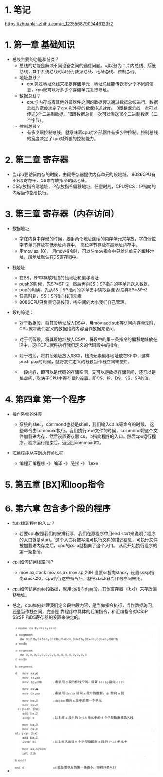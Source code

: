 
# 1. 笔记
https://zhuanlan.zhihu.com/c_1235568790944612352


# 1. 第一章 基础知识
- 总线主要的功能和分类？
    - 总线的功能是解决不同设备之间的通信问题。可以分为：片内总线、系统总线，其中系统总线可以分为数据总线、地址总线、控制总线。
    - 地址总线？
        - cpu通过地址总线来指定存储单元，地址总线能传送多少个不同的信息，cpu就可以对多少个存储单元进行寻址。
    - 数据总线？
        - cpu与内存或者其他外部器件之间的数据传送通过数据总线进行，数据总线的宽度决定了cpu和外界的数据传送速度。
        8跟数据总线一次可以传送8个二进制数据。16跟数据总线一次可以传送16个二进制数据（二个字节）。
    - 控制总线？
        - 有多少跟控制总线，就意味着cpu对外部器件有多少种控制。控制总线的宽度决定了cpu对外部的控制能力。

# 2. 第二章 寄存器
- 当cpu要访问内存的时候，由段寄存器提供内存单元的段地址。 8086CPU有4个段寄存器，CS来存放指令的段地址。
- CS存放指令段地址，IP存放指令偏移地址。任意时刻，CPU将CS：IP指向的内容当作指令执行。

# 3. 第三章 寄存器（内存访问）
- 数据地址
    - 字在内存中存储的时候，要用两个地址连续的内存单元来存放，字的低位字节单元存放在低地址内存中，
    高位字节存放在高地址内存中。
    - 用mov ax, [0]。 用mov指令时，可以在mov指令中只给出单元的偏移地址，段地址默认在DS寄存器中。

- 栈地址
    - 在SS，SP中存放栈顶的段地址和偏移地址
    - push的时候，先SP=SP-2，然后再向SS：SP指向的字单元送入数据。
    - pop的时候，先从SS：SP指向的字单元中读取数据 然后再SP=SP+2
    - 任意时刻，SS：SP指向栈顶元素
    - 8086CPU只负责记录栈顶，栈空间的大小我们自己管理。
    
- 段的综述：
    - 对于数据段，将其段地址放入DS中，用mov add sub等访问内存单元时，CPU就将我们定义的数据段的内容当作数据来访问。
    - 对于代码段，将其段地址放入CS中，将段中的第一条指令的偏移地址放在IP中，这样CPU就将执行我们定义的代码段中的指令。
    - 对于栈段，将其段地址放入SS中，栈顶元素偏移地址放在SP中，这样push pop的时候，就将我们定义的栈段当作栈空间来使用。
    
    - 一段内存，即可以是代码的存储空间，又可以是数据存储空间，还可以是栈空间，取决于CPU中寄存器的设置。即CS，IP，DS，SS，SP的值。
    
# 4. 第四章 第一个程序
- 操作系统的外壳
    - 系统的shell，commond也就是shell，我们输入cd ls等命令的时候，
    这些命令由commond执行。我们执行.exe文件的时候，commond将这个文件加载进内存，然后设置寄存器
    cs，ip指向程序的入口。然后cpu运行程序，程序运行结束后，返回到commond中。

- 汇编程序从写到执行的过程
    - 编程汇编程序 -》 编译 -》 链接 -》 1.exe
    
# 5. 第五章 [BX]和loop指令

# 6. 第六章 包含多个段的程序
- 如何找到程序的入口？
    - 若要cpu按照我们的安排行事，我们在源程序中用end start来说明了程序的入口就是start。
    这个入口将被写进可执行文件的描述信息，可执行文件被加载进内存之后，cpu的cs:ip就指向了这个入口。
    从而开始执行程序的第一条指令。
    
- cpu如何访问栈空间？
    - mov ax,stack mov ss,ax mov sp,20H 
    设置ss指向stack，设置ss:sp指向stack:20，cpu执行这些指令后，就把stack段当作栈空间来用。
    
- cpu如何访问data段数据，就用ds指向data段，其他寄存器（[bx]）来存放偏移地址。
- 总之，cpu如何处理我们定义段中段内容，是当做指令执行，当作数据访问，还是当作栈空间，完全是
靠程序中具体的汇编指令，和汇编指令对CS:IP SS:SP 和DS寄存器的设置来决定的。

- ![](figure/assmeble.png)
